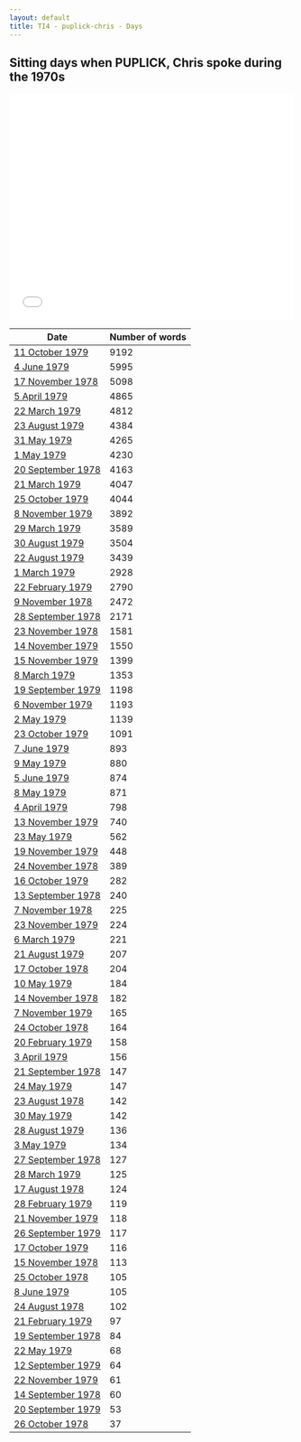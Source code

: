 ```yaml
---
layout: default
title: TI4 - puplick-chris - Days
---
```

## Sitting days when PUPLICK, Chris spoke during the 1970s

<iframe width="100%" height="400" frameborder="0" scrolling="no" src="//plot.ly/~wragge/841.embed"></iframe>

| Date | Number of words |
|--------------|----------------|
|[11 October 1979](https://historichansard.net/senate/1979/19791011_senate_31_s82/)|9192|
|[4 June 1979](https://historichansard.net/senate/1979/19790604_senate_31_s81/)|5995|
|[17 November 1978](https://historichansard.net/senate/1978/19781117_senate_31_s79/)|5098|
|[5 April 1979](https://historichansard.net/senate/1979/19790405_senate_31_s80/)|4865|
|[22 March 1979](https://historichansard.net/senate/1979/19790322_senate_31_s80/)|4812|
|[23 August 1979](https://historichansard.net/senate/1979/19790823_senate_31_s82/)|4384|
|[31 May 1979](https://historichansard.net/senate/1979/19790531_senate_31_s81/)|4265|
|[1 May 1979](https://historichansard.net/senate/1979/19790501_senate_31_s81/)|4230|
|[20 September 1978](https://historichansard.net/senate/1978/19780920_senate_31_s78/)|4163|
|[21 March 1979](https://historichansard.net/senate/1979/19790321_senate_31_s80/)|4047|
|[25 October 1979](https://historichansard.net/senate/1979/19791025_senate_31_s83/)|4044|
|[8 November 1979](https://historichansard.net/senate/1979/19791108_senate_31_s83/)|3892|
|[29 March 1979](https://historichansard.net/senate/1979/19790329_senate_31_s80/)|3589|
|[30 August 1979](https://historichansard.net/senate/1979/19790830_senate_31_s82/)|3504|
|[22 August 1979](https://historichansard.net/senate/1979/19790822_senate_31_s82/)|3439|
|[1 March 1979](https://historichansard.net/senate/1979/19790301_SENATE_31_S80/)|2928|
|[22 February 1979](https://historichansard.net/senate/1979/19790222_senate_31_s80/)|2790|
|[9 November 1978](https://historichansard.net/senate/1978/19781109_senate_31_s79/)|2472|
|[28 September 1978](https://historichansard.net/senate/1978/19780928_senate_31_s78/)|2171|
|[23 November 1978](https://historichansard.net/senate/1978/19781123_senate_31_s79/)|1581|
|[14 November 1979](https://historichansard.net/senate/1979/19791114_senate_31_s83/)|1550|
|[15 November 1979](https://historichansard.net/senate/1979/19791115_senate_31_s83/)|1399|
|[8 March 1979](https://historichansard.net/senate/1979/19790308_SENATE_31_S80/)|1353|
|[19 September 1979](https://historichansard.net/senate/1979/19790919_senate_31_s82/)|1198|
|[6 November 1979](https://historichansard.net/senate/1979/19791106_senate_31_s83/)|1193|
|[2 May 1979](https://historichansard.net/senate/1979/19790502_senate_31_s81/)|1139|
|[23 October 1979](https://historichansard.net/senate/1979/19791023_senate_31_s83/)|1091|
|[7 June 1979](https://historichansard.net/senate/1979/19790607_senate_31_s81/)|893|
|[9 May 1979](https://historichansard.net/senate/1979/19790509_senate_31_s81/)|880|
|[5 June 1979](https://historichansard.net/senate/1979/19790605_senate_31_s81/)|874|
|[8 May 1979](https://historichansard.net/senate/1979/19790508_senate_31_s81/)|871|
|[4 April 1979](https://historichansard.net/senate/1979/19790404_senate_31_s80/)|798|
|[13 November 1979](https://historichansard.net/senate/1979/19791113_senate_31_s83/)|740|
|[23 May 1979](https://historichansard.net/senate/1979/19790523_senate_31_s81/)|562|
|[19 November 1979](https://historichansard.net/senate/1979/19791119_senate_31_s83/)|448|
|[24 November 1978](https://historichansard.net/senate/1978/19781124_senate_31_s79/)|389|
|[16 October 1979](https://historichansard.net/senate/1979/19791016_senate_31_s82/)|282|
|[13 September 1978](https://historichansard.net/senate/1978/19780913_senate_31_s78/)|240|
|[7 November 1978](https://historichansard.net/senate/1978/19781107_senate_31_s79/)|225|
|[23 November 1979](https://historichansard.net/senate/1979/19791123_senate_31_s83/)|224|
|[6 March 1979](https://historichansard.net/senate/1979/19790306_SENATE_31_S80/)|221|
|[21 August 1979](https://historichansard.net/senate/1979/19790821_senate_31_s82/)|207|
|[17 October 1978](https://historichansard.net/senate/1978/19781017_senate_31_s79/)|204|
|[10 May 1979](https://historichansard.net/senate/1979/19790510_senate_31_s81/)|184|
|[14 November 1978](https://historichansard.net/senate/1978/19781114_senate_31_s79/)|182|
|[7 November 1979](https://historichansard.net/senate/1979/19791107_senate_31_s83/)|165|
|[24 October 1978](https://historichansard.net/senate/1978/19781024_senate_31_s79/)|164|
|[20 February 1979](https://historichansard.net/senate/1979/19790220_senate_31_s80/)|158|
|[3 April 1979](https://historichansard.net/senate/1979/19790403_senate_31_s80/)|156|
|[21 September 1978](https://historichansard.net/senate/1978/19780921_senate_31_s78/)|147|
|[24 May 1979](https://historichansard.net/senate/1979/19790524_senate_31_s81/)|147|
|[23 August 1978](https://historichansard.net/senate/1978/19780823_senate_31_s78/)|142|
|[30 May 1979](https://historichansard.net/senate/1979/19790530_senate_31_s81/)|142|
|[28 August 1979](https://historichansard.net/senate/1979/19790828_senate_31_s82/)|136|
|[3 May 1979](https://historichansard.net/senate/1979/19790503_senate_31_s81/)|134|
|[27 September 1978](https://historichansard.net/senate/1978/19780927_senate_31_s78/)|127|
|[28 March 1979](https://historichansard.net/senate/1979/19790328_senate_31_s80/)|125|
|[17 August 1978](https://historichansard.net/senate/1978/19780817_senate_31_s78/)|124|
|[28 February 1979](https://historichansard.net/senate/1979/19790228_senate_31_s80/)|119|
|[21 November 1979](https://historichansard.net/senate/1979/19791121_senate_31_s83/)|118|
|[26 September 1979](https://historichansard.net/senate/1979/19790926_senate_31_s82/)|117|
|[17 October 1979](https://historichansard.net/senate/1979/19791017_senate_31_s82/)|116|
|[15 November 1978](https://historichansard.net/senate/1978/19781115_senate_31_s79/)|113|
|[25 October 1978](https://historichansard.net/senate/1978/19781025_senate_31_s79/)|105|
|[8 June 1979](https://historichansard.net/senate/1979/19790608_senate_31_s81/)|105|
|[24 August 1978](https://historichansard.net/senate/1978/19780824_senate_31_s78/)|102|
|[21 February 1979](https://historichansard.net/senate/1979/19790221_senate_31_s80/)|97|
|[19 September 1978](https://historichansard.net/senate/1978/19780919_senate_31_s78/)|84|
|[22 May 1979](https://historichansard.net/senate/1979/19790522_senate_31_s81/)|68|
|[12 September 1979](https://historichansard.net/senate/1979/19790912_senate_31_s82/)|64|
|[22 November 1979](https://historichansard.net/senate/1979/19791122_senate_31_s83/)|61|
|[14 September 1978](https://historichansard.net/senate/1978/19780914_senate_31_s78/)|60|
|[20 September 1979](https://historichansard.net/senate/1979/19790920_senate_31_s82/)|53|
|[26 October 1978](https://historichansard.net/senate/1978/19781026_senate_31_s79/)|37|
